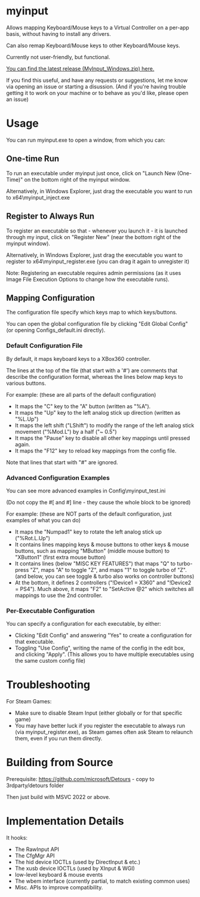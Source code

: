 # myinput
Allows mapping Keyboard/Mouse keys to a Virtual Controller on a per-app basis, without having to install any drivers.

Can also remap Keyboard/Mouse keys to other Keyboard/Mouse keys.

Currently not user-friendly, but functional.

[You can find the latest release (MyInput_Windows.zip) here.](https://github.com/thisismypassport/myinput/releases/) 

If you find this useful, and have any requests or suggestions, let me know via opening an issue or starting a disussion. (And if you're having trouble getting it to work on your machine or to behave as you'd like, please open an issue)

# Usage

You can run myinput.exe to open a window, from which you can:

## One-time Run

To run an executable under myinput just once, click on "Launch New (One-Time)" on the bottom right of the myinput window.

Alternatively, in Windows Explorer, just drag the executable you want to run to x64\myinput_inject.exe

## Register to Always Run

To register an executable so that - whenever you launch it - it is launched through my input, click on "Register New" (near the bottom right of the myinput window).

Alternatively, in Windows Explorer, just drag the executable you want to register to x64\myinput_register.exe (you can drag it again to unregister it)

Note: Registering an executable requires admin permissions (as it uses Image File Execution Options to change how the executable runs).

## Mapping Configuration

The configuration file specify which keys map to which keys/buttons.

You can open the global configuration file by clicking "Edit Global Config" (or opening Configs\_default.ini directly).

### Default Configuration File

By default, it maps keyboard keys to a XBox360 controller.

The lines at the top of the file (that start with a '#') are comments that describe the configuration format, whereas the lines below map keys to various buttons.

For example: (these are all parts of the default configuration)
* It maps the "C" key to the "A" button (written as "%A").
* It maps the "Up" key to the left analog stick up direction (written as "%L.Up")
* It maps the left shift ("LShift") to modify the range of the left analog stick movement ("%Mod.L") by a half ("~ 0.5")
* It maps the "Pause" key to disable all other key mappings until pressed again.
* It maps the "F12" key to reload key mappings from the config file.

Note that lines that start with "#" are ignored.

### Advanced Configuration Examples

You can see more advanced examples in Config\myinput_test.ini

(Do not copy the \#\[ and \#\] line - they cause the whole block to be ignored)

For example: (these are NOT parts of the default configuration, just examples of what you can do)
* It maps the "Numpad1" key to rotate the left analog stick up ("%Rot.L.Up")
* It contains lines mapping keys & mouse buttons to other keys & mouse buttons, such as mapping "MButton" (middle mouse button) to "XButton1" (first extra mouse button)
* It contains lines (below "MISC KEY FEATURES") that maps "Q" to turbo-press "Z", maps "A" to toggle "Z", and maps "1" to toggle turbo of "Z". (and below, you can see toggle & turbo also works on controller buttons)
* At the bottom, it defines 2 controllers ("!Device1 = X360" and "!Device2 = PS4"). Much above, it maps "F2" to "SetActive @2" which switches all mappings to use the 2nd controller.

### Per-Executable Configuration

You can specify a configuration for each executable, by either:
* Clicking "Edit Config" and answering "Yes" to create a configuration for that executable.
* Toggling "Use Config", writing the name of the config in the edit box, and clicking "Apply". (This allows you to have multiple executables using the same custom config file)

# Troubleshooting

For Steam Games:
* Make sure to disable Steam Input (either globally or for that specific game)
* You may have better luck if you register the executable to always run (via myinput_register.exe), as Steam games often ask Steam to relaunch them, even if you run them directly.

# Building from Source

Prerequisite: https://github.com/microsoft/Detours - copy to 3rdparty/detours folder

Then just build with MSVC 2022 or above.

# Implementation Details

It hooks:
- The RawInput API
- The CfgMgr API
- The hid device IOCTLs (used by DirectInput & etc.)
- The xusb device IOCTLs (used by XInput & WGI)
- low-level keyboard & mouse events
- The wbem interface (currently partial, to match existing common uses)
- Misc. APIs to improve compatibility.
